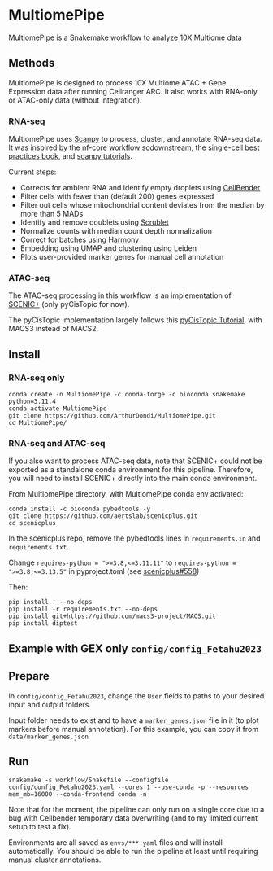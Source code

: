 # MultiomePipe

MultiomePipe is a Snakemake workflow to analyze 10X Multiome data

## Methods

MultiomePipe is designed to process 10X Multiome ATAC + Gene Expression data after running Cellranger ARC. It also works with RNA-only or ATAC-only data (without integration).

### RNA-seq
MultiomePipe uses [Scanpy](https://scanpy.readthedocs.io/en/stable/index.html) to process, cluster, and annotate RNA-seq data. It was inspired by the [nf-core workflow scdownstream](https://github.com/nf-core/scdownstream),  the [single-cell best practices book](https://github.com/theislab/single-cell-best-practices), and [scanpy tutorials](https://scanpy.readthedocs.io/en/stable/tutorials/basics/clustering.html).

Current steps:
- Corrects for ambient RNA and identify empty droplets using [CellBender](https://github.com/broadinstitute/CellBender)
- Filter cells with fewer than (default 200) genes expressed
- Filter out cells whose mitochondrial content deviates from the median by more than 5 MADs
- Identify and remove doublets using [Scrublet](https://scanpy.readthedocs.io/en/stable/api/generated/scanpy.pp.scrublet.html)
- Normalize counts with median count depth normalization
- Correct for batches using [Harmony](https://scanpy.readthedocs.io/en/stable/generated/scanpy.external.pp.harmony_integrate.html)
- Embedding using UMAP and clustering using Leiden
- Plots user-provided marker genes for manual cell annotation

### ATAC-seq
The ATAC-seq processing in this workflow is an implementation of [SCENIC+](https://www.nature.com/articles/s41592-023-01938-4) (only pyCisTopic for now).

The pyCisTopic implementation largely follows this [pyCisTopic Tutorial](https://pycistopic.readthedocs.io/en/latest/notebooks/human_cerebellum.html), with MACS3 instead of MACS2.

## Install

### RNA-seq only
```
conda create -n MultiomePipe -c conda-forge -c bioconda snakemake python=3.11.4
conda activate MultiomePipe
git clone https://github.com/ArthurDondi/MultiomePipe.git
cd MultiomePipe/
```

### RNA-seq and ATAC-seq

If you also want to process ATAC-seq data, note that SCENIC+ could not be exported as a standalone conda environment for this pipeline. Therefore, you will need to install SCENIC+ directly into the main conda environment.

From MultiomePipe directory, with MultiomePipe conda env activated:
```
conda install -c bioconda pybedtools -y
git clone https://github.com/aertslab/scenicplus.git
cd scenicplus
```
In the scenicplus repo, remove the pybedtools lines in `requirements.in` and `requirements.txt`.

Change `requires-python = ">=3.8,<=3.11.11"` to `requires-python = ">=3.8,<=3.13.5"` in pyproject.toml (see [scenicplus#558](https://github.com/aertslab/scenicplus/pull/558))

Then:
```
pip install . --no-deps
pip install -r requirements.txt --no-deps
pip install git+https://github.com/macs3-project/MACS.git
pip install diptest
```

## Example with GEX only `config/config_Fetahu2023`
## Prepare

In `config/config_Fetahu2023`, change the `User` fields to paths to your desired input and output folders. 

Input folder needs to exist and to have a `marker_genes.json` file in it (to plot markers before manual annotation). For this example, you can copy it from `data/marker_genes.json`

## Run

```
snakemake -s workflow/Snakefile --configfile config/config_Fetahu2023.yaml --cores 1 --use-conda -p --resources mem_mb=16000 --conda-frontend conda -n
```

Note that for the moment, the pipeline can only run on a single core due to a bug with Cellbender temporary data overwriting (and to my limited current setup to test a fix).

Environments are all saved as `envs/***.yaml` files and will install automatically. You should be able to run the pipeline at least until requiring manual cluster annotations.



